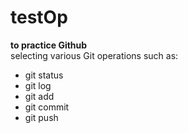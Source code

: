 # testOp
**to practice Github** \
selecting various Git operations such as:
- git status
- git log
- git add
- git commit
- git push
